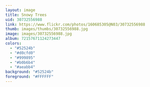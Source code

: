 ```yaml
---
layout: image
title: Snowy Trees
uid: 30732556988
link: https://www.flickr.com/photos/160685305@N03/30732556988
thumb: images/thumbs/30732556988.jpg
image: images/30732556988.jpg
album: 72157671124273447
colors: 
  - "#52524b"
  - "#d0cfd0"
  - "#999895"
  - "#b0b6b4"
  - "#aeabb4"
background: "#52524b"
foreground: "#FFFFFF"
---
```


